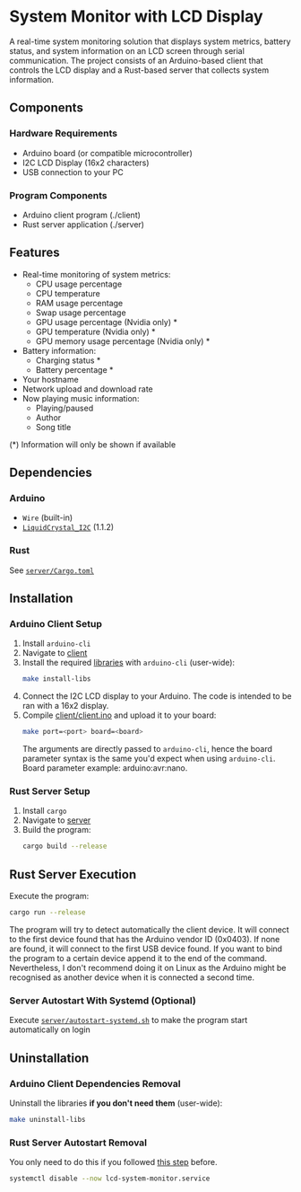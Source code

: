 # System Monitor with LCD Display

A real-time system monitoring solution that displays system metrics, battery status, and system information on an LCD screen through serial communication. The project consists of an Arduino-based client that controls the LCD display and a Rust-based server that collects system information.

## Components

### Hardware Requirements
- Arduino board (or compatible microcontroller)
- I2C LCD Display (16x2 characters)
- USB connection to your PC

### Program Components
- Arduino client program (./client)
- Rust server application (./server)

## Features
- Real-time monitoring of system metrics:
  - CPU usage percentage
  - CPU temperature
  - RAM usage percentage
  - Swap usage percentage
  - GPU usage percentage (Nvidia only) *
  - GPU temperature (Nvidia only) *
  - GPU memory usage percentage (Nvidia only) *
- Battery information:
  - Charging status *
  - Battery percentage *
- Your hostname
- Network upload and download rate
- Now playing music information:
  - Playing/paused
  - Author
  - Song title

(*) Information will only be shown if available

## Dependencies

### Arduino
- `Wire` (built-in)
- [`LiquidCrystal_I2C`](https://github.com/johnrickman/LiquidCrystal_I2C) (1.1.2)

### Rust
See [`server/Cargo.toml`](server/Cargo.toml)

## Installation

### Arduino Client Setup
1. Install `arduino-cli`
2. Navigate to [client](client)
3. Install the required [libraries](#arduino) with `arduino-cli` (user-wide):
   ```bash
   make install-libs
   ```
4. Connect the I2C LCD display to your Arduino. The code is intended to be ran with a 16x2 display.
5. Compile [client/client.ino](client/client.ino) and upload it to your board:
   ```bash
   make port=<port> board=<board>
   ```
   The arguments are directly passed to `arduino-cli`, hence the board parameter syntax is the same you'd expect when using `arduino-cli`. Board parameter example: arduino:avr:nano.

### Rust Server Setup
1. Install `cargo`
2. Navigate to [server](server)
3. Build the program:
   ```bash
   cargo build --release
   ```
## Rust Server Execution
Execute the program:
```bash
cargo run --release
```
The program will try to detect automatically the client device. It will connect to the first device found that has the Arduino vendor ID (0x0403). If none are found, it will connect to the first USB device found. If you want to bind the program to a certain device append it to the end of the command. Nevertheless, I don't recommend doing it on Linux as the Arduino might be recognised as another device when it is connected a second time.

### Server Autostart With Systemd (Optional)
Execute [`server/autostart-systemd.sh`](server/autostart-systemd.sh) to make the program start automatically on login

## Uninstallation

### Arduino Client Dependencies Removal
Uninstall the libraries **if you don't need them** (user-wide):
```bash
make uninstall-libs
```

### Rust Server Autostart Removal
You only need to do this if you followed [this step](#server-autostart-with-systemd-optional) before.
```bash
systemctl disable --now lcd-system-monitor.service
```
